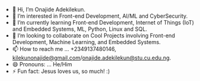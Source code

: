 - 👋 Hi, I’m Onajide Adekilekun.
- 👀 I’m interested in Front-end Development, AI/ML and CyberSecurity.
- 🌱 I’m currently learning Front-end Development,  Internet of Things (IoT) and Embedded Systems, ML, Python, Linux and SQL.
- 💞️ I’m looking to collaborate on Cool Projects involving Front-end Development, Machine Learning, and Embedded Systems.
- 📫 How to reach me ... +2349137480146, kilekunonajide@gmail.com/onajide.adekilekun@stu.cu.edu.ng. 
- 😄 Pronouns: ... He/Him
- ⚡ Fun fact: Jesus loves us, so much! :)
